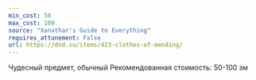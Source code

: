 ```yaml
---
min_cost: 50
max_cost: 100
source: "Xanathar's Guide to Everything"
requires_attunement: False
url: https://dnd.su/items/423-clothes-of-mending/
---
```


Чудесный предмет, обычный
Рекомендованная стоимость: 50-100 зм